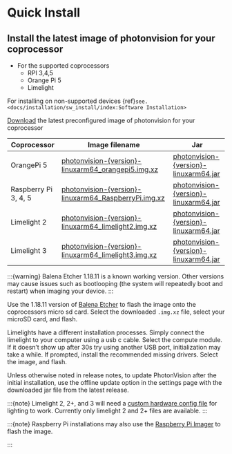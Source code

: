 # Quick Install

## Install the latest image of photonvision for your coprocessor

- For the supported coprocessors
  - RPI 3,4,5
  - Orange Pi 5
  - Limelight

For installing on non-supported devices {ref}`see. <docs/installation/sw_install/index:Software Installation>`

[Download](https://github.com/PhotonVision/photonvision/releases/latest) the latest preconfigured image of photonvision for your coprocessor

| Coprocessor          | Image filename                                                                                                                                                                     | Jar                                                                                                                                                  |
| -------------------- | ---------------------------------------------------------------------------------------------------------------------------------------------------------------------------------- | ---------------------------------------------------------------------------------------------------------------------------------------------------- |
| OrangePi 5           | [photonvision-{version}-linuxarm64_orangepi5.img.xz](https://github.com/PhotonVision/photonvision/releases/latest/download/photonvision-v2024.3.1-linuxarm64_orangepi5.img.xz)     | [photonvision-{version}-linuxarm64.jar](https://github.com/PhotonVision/photonvision/releases/latest/download/photonvision-v2024.3.1-linuxarm64.jar) |
| Raspberry Pi 3, 4, 5 | [photonvision-{version}-linuxarm64_RaspberryPi.img.xz](https://github.com/PhotonVision/photonvision/releases/latest/download/photonvision-v2024.3.1-linuxarm64_RaspberryPi.img.xz) | [photonvision-{version}-linuxarm64.jar](https://github.com/PhotonVision/photonvision/releases/latest/download/photonvision-v2024.3.1-linuxarm64.jar) |
| Limelight 2          | [photonvision-{version}-linuxarm64_limelight2.img.xz](https://github.com/PhotonVision/photonvision/releases/latest/download/photonvision-v2024.3.1-linuxarm64_limelight2.img.xz)   | [photonvision-{version}-linuxarm64.jar](https://github.com/PhotonVision/photonvision/releases/latest/download/photonvision-v2024.3.1-linuxarm64.jar) |
| Limelight 3          | [photonvision-{version}-linuxarm64_limelight3.img.xz](https://github.com/PhotonVision/photonvision/releases/latest/download/photonvision-v2024.3.1-linuxarm64_limelight3.img.xz)   | [photonvision-{version}-linuxarm64.jar](https://github.com/PhotonVision/photonvision/releases/latest/download/photonvision-v2024.3.1-linuxarm64.jar) |

:::{warning}
Balena Etcher 1.18.11 is a known working version. Other versions may cause issues such as bootlooping (the system will repeatedly boot and restart) when imaging your device.
:::

Use the 1.18.11 version of [Balena Etcher](https://github.com/balena-io/etcher/releases/tag/v1.18.11) to flash the image onto the coprocessors micro sd card. Select the downloaded `.img.xz` file, select your microSD card, and flash.

Limelights have a different installation processes. Simply connect the limelight to your computer using a usb c cable. Select the compute module. If it doesn’t show up after 30s try using another USB port, initialization may take a while. If prompted, install the recommended missing drivers. Select the image, and flash.

Unless otherwise noted in release notes, to update PhotonVision after the initial installation, use the offline update option in the settings page with the downloaded jar file from the latest release.

:::{note}
Limelight 2, 2+, and 3 will need a [custom hardware config file](https://github.com/PhotonVision/photonvision/tree/master/docs/source/docs/installation/sw_install/files) for lighting to work. Currently only limelight 2 and 2+ files are available.
:::

:::{note}
Raspberry Pi installations may also use the [Raspberry Pi Imager](https://www.raspberrypi.com/software/) to flash the image.

:::
